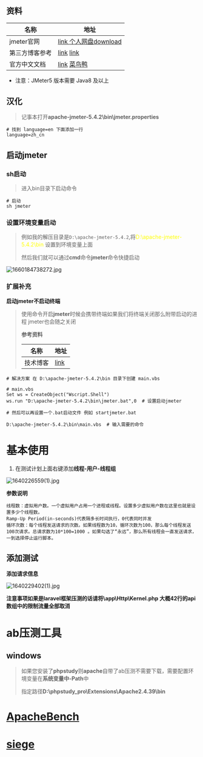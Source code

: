 #  

  

## 资料

| 名称           | 地址                                                         |
| -------------- | ------------------------------------------------------------ |
| jmeter官网     | [link ](https://jmeter.apache.org/download_jmeter.cgi)   [个人网盘download](https://yaoliuyang.lanzoul.com/izLGnxst39c) |
| 第三方博客参考 | [link](https://qimok.cn/620.html)  [link](https://blog.csdn.net/enre_enre/article/details/89213633) |
| 官方中文文档   | [link](https://jmeter.xiniushu.com/get-started)   [菜鸟鸭](https://www.cainiaoya.com/jmeter/jmeter-jiaocheng.html) |

- 注意：JMeter5 版本需要 Java8 及以上

## **汉化**

> 记事本打开**apache-jmeter-5.4.2\bin\jmeter.properties**

```shell
# 找到 language=en 下面添加一行 
language=zh_cn
```



## 启动jmeter

### sh启动

> 进入bin目录下启动命令

```shell
# 启动
sh jmeter
```

### **设置环境变量启动**

> 例如我的解压目录是`D:\apache-jmeter-5.4.2`,将<font color="yellow">D:\apache-jmeter-5.4.2\bin</font> 设置到环境变量上面
>
> 然后我们就可以通过**cmd**命令**jmeter**命令快捷启动

![1660184738272.jpg](https://gitee.com/yaolliuyang/blogImages/raw/master/blogImages/A3FrEUnoCtYb5NZ.png)

### **扩展补充**

**启动jmeter不启动终端**

> 使用命令开启**jmeter**时候会携带终端如果我们将终端关闭那么附带启动的进程 jmeter也会随之关闭
>
> **参考资料**
>
> | 名称     | 地址                                                         |
> | -------- | ------------------------------------------------------------ |
> | 技术博客 | [link](https://blog.csdn.net/weixin_33817333/article/details/94564297?spm=1001.2101.3001.6661.1&utm_medium=distribute.pc_relevant_t0.none-task-blog-2%7Edefault%7ECTRLIST%7ERate-1-94564297-blog-87616324.pc_relevant_multi_platform_whitelistv3&depth_1-utm_source=distribute.pc_relevant_t0.none-task-blog-2%7Edefault%7ECTRLIST%7ERate-1-94564297-blog-87616324.pc_relevant_multi_platform_whitelistv3&utm_relevant_index=1) |

```shell
# 解决方案 在 D:\apache-jmeter-5.4.2\bin 目录下创建 main.vbs

# main.vbs
Set ws = CreateObject("Wscript.Shell")
ws.run "D:\apache-jmeter-5.4.2\bin\jmeter.bat",0  # 设置启动jmeter

# 然后可以再设置一个.bat启动文件 例如 startjmeter.bat

D:\apache-jmeter-5.4.2\bin\main.vbs  # 输入需要的命令
```



#  基本使用

1. 在测试计划上面右键添加**线程-用户-线程组**

![1640226559(1).jpg](https://gitee.com/yaolliuyang/blogImages/raw/master/blogImages/OG2Ee18CMobfBgv.png)

**参数说明**

```shell
线程数：虚拟用户数。一个虚拟用户占用一个进程或线程。设置多少虚拟用户数在这里也就是设置多少个线程数。 
Ramp-Up Period(in-seconds)代表隔多长时间执行，0代表同时并发
循环次数：每个线程发送请求的次数。如果线程数为10，循环次数为100，那么每个线程发送100次请求。总请求数为10*100=1000 。如果勾选了“永远”，那么所有线程会一直发送请求，一到选择停止运行脚本。 
```



## 添加测试



**添加请求信息**

![1640229402(1).jpg](https://gitee.com/yaolliuyang/blogImages/raw/master/blogImages/4v8AwxXY2aVJ1Cq.png)

**注意事项如果是laravel框架压测的话请将\app\Http\Kernel.php  大概42行的api 数组中的限制流量全部取消**

# **ab压测工具**

## windows

> 如果您安装了**phpstudy**则**apache**自带了ab压测不需要下载，需要配置环境变量在**系统变量中-Path**中
>
> 指定路径**D:\phpstudy_pro\Extensions\Apache2.4.39\bin**

# [ApacheBench](https://httpd.apache.org/docs/2.4/programs/ab.html)

# [siege](https://www.cnblogs.com/yaoliuyang/p/14502199.html)

